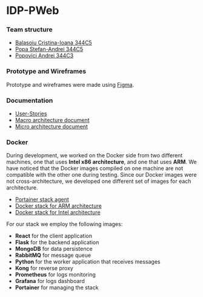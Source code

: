 # IDP-PWeb

### Team structure

- [Balasoiu Cristina-Ioana 344C5](https://github.com/ioana01)
- [Popa Stefan-Andrei 344C5](https://github.com/stefanp0pa)
- [Popovici Andrei 344C3](https://github.com/AndreiP97)

### Prototype and Wireframes

Prototype and wireframes were made using [Figma](https://www.figma.com/file/6AE7SQ7qbxziPBOEj16Dgg/PWeb-IDP---Balasoiu-Ioana%2C-Popa-Stefan%2C-Popovici-Andrei).

### Documentation

- [User-Stories](documentation/User-stories.pdf)
- [Macro architecture document](documentation/Document-cu-arhitectura-macro.pdf)
- [Micro architecture document](documentation/Document-cu-arhitectura-micro.pdf)

### Docker

During development, we worked on the Docker side from two different machines, one that uses **Intel x86 architecture**, and one that uses **ARM**. We have noticed that the Docker images compiled on one machine are not compatible with the other one during testing. Since our Docker images were not cross-architecture, we developed one different set of images for each architecture.

- [Portainer stack agent](portainer-agent-stack.yml)
- [Docker stack for ARM architecture](docker-stack-react-arm.yml)
- [Docker stack for Intel architecture](docker-stack-react-x86.yml)

For our stack we employ the following images:
- **React** for the client application
- **Flask** for the backend application
- **MongoDB** for data persistence
- **RabbitMQ** for message queue
- **Python** for the worker application that receives messages
- **Kong** for reverse proxy
- **Prometheus** for logs monitoring
- **Grafana** for logs dashboard
- **Portainer** for managing the stack


